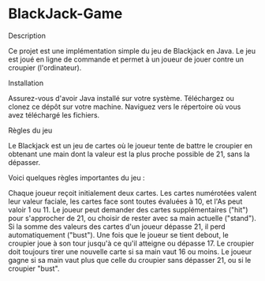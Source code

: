 # BlackJack-Game

Description

Ce projet est une implémentation simple du jeu de Blackjack en Java. Le jeu est joué en ligne de commande et permet à un joueur de jouer contre un croupier (l'ordinateur).

Installation

Assurez-vous d'avoir Java installé sur votre système.
Téléchargez ou clonez ce dépôt sur votre machine.
Naviguez vers le répertoire où vous avez téléchargé les fichiers.

Règles du jeu

Le Blackjack est un jeu de cartes où le joueur tente de battre le croupier en obtenant une main dont la valeur est la plus proche possible de 21, sans la dépasser.

Voici quelques règles importantes du jeu :

Chaque joueur reçoit initialement deux cartes.
Les cartes numérotées valent leur valeur faciale, les cartes face sont toutes évaluées à 10, et l'As peut valoir 1 ou 11.
Le joueur peut demander des cartes supplémentaires ("hit") pour s'approcher de 21, ou choisir de rester avec sa main actuelle ("stand").
Si la somme des valeurs des cartes d'un joueur dépasse 21, il perd automatiquement ("bust").
Une fois que le joueur se tient debout, le croupier joue à son tour jusqu'à ce qu'il atteigne ou dépasse 17.
Le croupier doit toujours tirer une nouvelle carte si sa main vaut 16 ou moins.
Le joueur gagne si sa main vaut plus que celle du croupier sans dépasser 21, ou si le croupier "bust".
